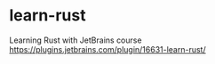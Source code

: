 # learn-rust
Learning Rust with JetBrains course https://plugins.jetbrains.com/plugin/16631-learn-rust/
